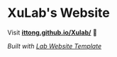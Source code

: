 
# XuLab's Website

Visit **[ittong.github.io/Xulab/](https://ittong.github.io/Xulab/)** 🚀

_Built with [Lab Website Template](https://greene-lab.gitbook.io/lab-website-template-docs)_